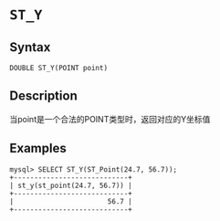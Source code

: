 # `ST_Y`

## Syntax

`DOUBLE ST_Y(POINT point)`

## Description

当point是一个合法的POINT类型时，返回对应的Y坐标值

## Examples

```
mysql> SELECT ST_Y(ST_Point(24.7, 56.7));
+----------------------------+
| st_y(st_point(24.7, 56.7)) |
+----------------------------+
|                       56.7 |
+----------------------------+
```
